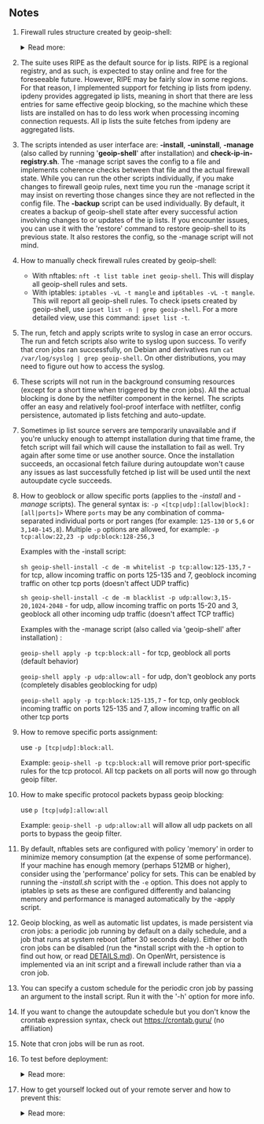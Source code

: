 ## **Notes**
1) Firewall rules structure created by geoip-shell:
    <details> <summary>Read more:</summary>

    ### **iptables**
    - With **iptables**, all firewall rules created by geoip-shell are in the table `mangle`. The reason to use `mangle` is that this table has a built-in chain called `PREROUTING` which is attached to the `prerouting` hook in the netfilter kernel component. Via a rule in this chain, geoip-shell creates one set of rules which applies to all ingress traffic for a given ip family, rather than having to create and maintain separate rules for chains INPUT and FORWARDING which would be possible in the default `filter` table.
    - This also means that any rules you might have in the `filter` table will only see traffic which is allowed by geoip-shell rules, which may reduce the CPU load as a side-effect.
    - Note that **iptables** features separate tables for ipv4 and ipv6, hence geoip-shell creates separate rules for each family (unless the user restricts geoip-shell to a certain family during installation).
    - Inside the table `mangle`, geoip-shell creates the custom chain `GEOIP-SHELL` and redirects traffic to it via a rule in the `PREROUTING` chain. geoip-shell calls that rule the "enable" rule which can be removed or re-added on-demand with the commands `geoip-shell on` and `geoip-shell off`. If the "enable" rule is not present, system firewall will act as if all other geoip-shell rules (for a given ip family) are not present.
    - If specific network interfaces were set during installation, the "enable" rule directs traffic to a 2nd custom chain `GEOIP-SHELL_WAN` rather than to the `GEOIP-SHELL` chain. geoip-shell creates rules in the `GEOIP-SHELL_WAN` chain which selectively direct traffic only from the specified network interfaces to the `GEOIP-SHELL` chain.
    - With iptables, geoip-shell removes the "enable" rule before making any changes to the ip sets and rules, and re-adds it once the changes have been successfully made. This is a precaution measure intended to minimize any chance of potential problems. Typically ip list updates do not take more than a few seconds, and on reasonably fast systems less than a second, so the time when geoip blocking is not enabled is typically very brief.

    ### **nftables**
    - With **nftables**, all firewall rules created by geoip-shell are in the table named `geoip-shell`. This includes rules for both ip families and any nftables sets geoip-shell creates. geoip-shell creates 2 chains in that table: `GEOIP-BASE` and `GEOIP-SHELL`. The base chain uses netfilter's `prerouting` hook and has a rule which directs traffic to the `GEOIP-SHELL` chain. That rule is the geoip-shell "enable" rule for nftables-based systems which acts exactly like the "enable" rule in the iptables-based systems, except it applies to both ip families.
    - **nftables** allows for more control over which network interfaces each rule applies to, so when certain network interfaces are specified during installation, geoip-shell specifies these interfaces directly in the rules inside the `GEOIP-SHELL` chain, and so (contrary to iptables-based systems) there is no need in an additional chain.
    - **nftables** features atomic rules updates, meaning that when issuing multiple nftables commands at once, if any command fails, all changes get cancelled and the system remains in the same state as before. geoip-shell utilizes this feature to completely eliminate time when geoip blocking is disabled during an update of the sets or rules.

    ### **nftables and iptables**
    - With both **nftables** and **iptables**, geoip-shell goes a long way to make sure that firewall rules and ip sets are correct and matching the user-defined config. Automatic corrective mechanisms are implemented which should restore geoip-shell firewall rules in case they do not match the config (which normally should never happen).
    - geoip-shell implements rules and ip sets "tagging" to distinguish between its own rules and other rules and sets. This way, geoip-shell never makes any changes to any rules or sets which geoip-shell did not create.
    - When uninstalling, geoip-shell removes all its rules, chains and ip sets.

    </details>

2) The suite uses RIPE as the default source for ip lists. RIPE is a regional registry, and as such, is expected to stay online and free for the foreseeable future. However, RIPE may be fairly slow in some regions. For that reason, I implemented support for fetching ip lists from ipdeny. ipdeny provides aggregated ip lists, meaning in short that there are less entries for same effective geoip blocking, so the machine which these lists are installed on has to do less work when processing incoming connection requests. All ip lists the suite fetches from ipdeny are aggregated lists.

3) The scripts intended as user interface are: **-install**, **-uninstall**, **-manage** (also called by running '**geoip-shell**' after installation) and **check-ip-in-registry.sh**. The -manage script saves the config to a file and implements coherence checks between that file and the actual firewall state. While you can run the other scripts individually, if you make changes to firewall geoip rules, next time you run the -manage script it may insist on reverting those changes since they are not reflected in the config file. The **-backup** script can be used individually. By default, it creates a backup of geoip-shell state after every successful action involving changes to or updates of the ip lists. If you encounter issues, you can use it with the 'restore' command to restore geoip-shell to its previous state. It also restores the config, so the -manage script will not mind.

4) How to manually check firewall rules created by geoip-shell:
    - With nftables: `nft -t list table inet geoip-shell`. This will display all geoip-shell rules and sets.
    - With iptables: `iptables -vL -t mangle` and `ip6tables -vL -t mangle`. This will report all geoip-shell rules. To check ipsets created by geoip-shell, use `ipset list -n | grep geoip-shell`. For a more detailed view, use this command: `ipset list -t`.

5) The run, fetch and apply scripts write to syslog in case an error occurs. The run and fetch scripts also write to syslog upon success. To verify that cron jobs ran successfully, on Debian and derivatives run `cat /var/log/syslog | grep geoip-shell`. On other distributions, you may need to figure out how to access the syslog.

6) These scripts will not run in the background consuming resources (except for a short time when triggered by the cron jobs). All the actual blocking is done by the netfilter component in the kernel. The scripts offer an easy and relatively fool-proof interface with netfilter, config persistence, automated ip lists fetching and auto-update.

7) Sometimes ip list source servers are temporarily unavailable and if you're unlucky enough to attempt installation during that time frame, the fetch script will fail which will cause the installation to fail as well. Try again after some time or use another source. Once the installation succeeds, an occasional fetch failure during autoupdate won't cause any issues as last successfully fetched ip list will be used until the next autoupdate cycle succeeds.

8) How to geoblock or allow specific ports (applies to the _-install_ and _-manage_ scripts).
    The general syntax is: `-p <[tcp|udp]:[allow|block]:[all|ports]>`
    Where `ports` may be any combination of comma-separated individual ports or port ranges (for example: `125-130` or `5,6` or `3,140-145,8`).
    Multiple `-p` options are allowed, for example: `-p tcp:allow:22,23 -p udp:block:128-256,3`

    Examples with the -install script:

    `sh geoip-shell-install -c de -m whitelist -p tcp:allow:125-135,7` - for tcp, allow incoming traffic on ports 125-135 and 7, geoblock incoming traffic on other tcp ports (doesn't affect UDP traffic)

    `sh geoip-shell-install -c de -m blacklist -p udp:allow:3,15-20,1024-2048` - for udp, allow incoming traffic on ports 15-20 and 3, geoblock all other incoming udp traffic (doesn't affect TCP traffic)

    Examples with the -manage script (also called via 'geoip-shell' after installation) :

    `geoip-shell apply -p tcp:block:all` - for tcp, geoblock all ports (default behavior)

    `geoip-shell apply -p udp:allow:all` - for udp, don't geoblock any ports (completely disables geoblocking for udp)

    `geoip-shell apply -p tcp:block:125-135,7` - for tcp, only geoblock incoming traffic on ports 125-135 and 7, allow incoming traffic on all other tcp ports

9) How to remove specific ports assignment:

    use `-p [tcp|udp]:block:all`.

    Example: `geoip-shell -p tcp:block:all` will remove prior port-specific rules for the tcp protocol. All tcp packets on all ports will now go through geoip filter.

10) How to make specific protocol packets bypass geoip blocking:

    use `p [tcp|udp]:allow:all`

    Example: `geoip-shell -p udp:allow:all` will allow all udp packets on all ports to bypass the geoip filter.

11) By default, nftables sets are configured with policy 'memory' in order to minimize memory consumption (at the expense of some performance). If your machine has enough memory (perhaps 512MB or higher), consider using the 'performance' policy for sets. This can be enabled by running the _-install.sh_ script with the `-e` option. This does not apply to iptables ip sets as these are configured differently and balancing memory and performance is managed automatically by the -apply script.

12) Geoip blocking, as well as automatic list updates, is made persistent via cron jobs: a periodic job running by default on a daily schedule, and a job that runs at system reboot (after 30 seconds delay). Either or both cron jobs can be disabled (run the *install script with the -h option to find out how, or read [DETAILS.md](/Documentation/DETAILS.md)). On OpenWrt, persistence is implemented via an init script and a firewall include rather than via a cron job.

13) You can specify a custom schedule for the periodic cron job by passing an argument to the install script. Run it with the '-h' option for more info.

14) If you want to change the autoupdate schedule but you don't know the crontab expression syntax, check out https://crontab.guru/ (no affiliation)

15) Note that cron jobs will be run as root.

16) To test before deployment:
    <details> <summary>Read more:</summary>

    - You can run the install script with the "-k" (noblock) option to apply all actions except actually blocking incoming connections. This way you can make sure no errors are encountered and check the resulting firewall config before commiting to actual blocking. To enable blocking later, use the *manage script.
    - You can run the install script with the "-n" option to skip creating the reboot cron job which implements persistence and with the '-s disable' option to skip creating the autoupdate cron job. This way, a simple machine restart should undo all changes made to the firewall (unless you have some software that restores firewall settings after reboot). For example: `sh geoip-shell-install -c <country_code> -m whitelist -n -s disable`. To enable persistence and autoupdate later, reinstall without both options.

    </details>

17) How to get yourself locked out of your remote server and how to prevent this:
    <details> <summary>Read more:</summary>

    There are 4 scenarios where you can lock yourself out of your remote server with this suite:
    - install in whitelist mode without including your country in the whitelist
    - install in whitelist mode and later remove your country from the whitelist
    - blacklist your country (either during installation or later)
    - your remote machine has no dedicated WAN interfaces (it is behind a router) and you incorrectly specified LAN subnets the machine belongs to

    As to the first 3 scenarios, the -manage script will warn you in each of these situations and wait for your input (you can press Y and do it anyway), but that depends on you correctly specifying your country code during installation. The -install script will ask you about it. If you prefer, you can skip by pressing Enter - that will disable this feature. If you do provide the -install script your country code, it will be added to the config file on your machine and the -manage script will read the value and perform the necessary checks, during installation or later when you want to make changes to the blacklist/whitelist.

    As to the 4th scenario, there is not much I can do to prevent it, besides implementing LAN subnets automatic detection and asking you to verify that the detected LAN subnets are correct. Which is what the -install script does. The INSTALL.md file also explains how to do the verification if you don't know how. Read the documentation, follow it and you should be fine. Also note that LAN subnets **may** change in the future, for example if someone changes some config in the router or replaces the router etc. For this reason, when installing the suite for **all** network interfaces, the -install script offers to enable automatic detection of LAN subnets at each periodic update. If for some reason you do not enable this feature, you will need to make the necessary precautions when changing LAN subnets your remote machine belongs to.

    </details>
